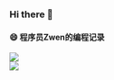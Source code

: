 ### Hi there 👋

#### 😄 程序员Zwen的编程记录

<a href="https://github.com/kkxiaojun">
  <img align="center" src="https://github-readme-stats.vercel.app/api?username=kkxiaojun&theme=default&show_icons=true&bg_color=30,11998e,44b984&title_color=fff&text_color=fff&icon_color=ffffff&include_all_commits=true"/>
</a>
<br />

<a href="https://github.com/kkxiaojun">
  <img align="center" src="https://github-readme-stats.vercel.app/api/top-langs/?username=Harhao&layout=compact&hide=html,css"/>
</a>

<!--
**kkxiaojun/kkxiaojun** is a ✨ _special_ ✨ repository because its `README.md` (this file) appears on your GitHub profile.

Here are some ideas to get you started:

- 🔭 I’m currently working on ...
- 🌱 I’m currently learning ...
- 👯 I’m looking to collaborate on ...
- 🤔 I’m looking for help with ...
- 💬 Ask me about ...
- 📫 How to reach me: ...
- 😄 Pronouns: ...
- ⚡ Fun fact: ...
-->

